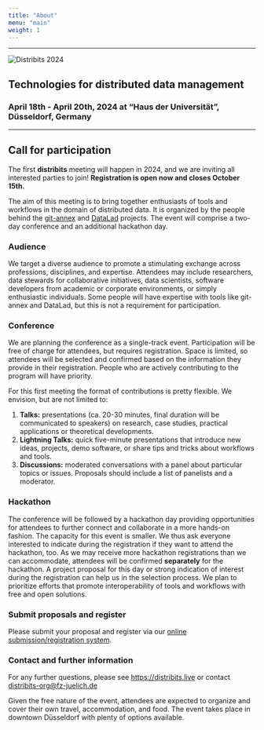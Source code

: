 ```yaml
---
title: "About"
menu: "main"
weight: 1
---
```


---

![Distribits 2024](/pics/distribits_logo_a.svg)
## Technologies for distributed data management

### April 18th - April 20th, 2024 at “Haus der Universität”, Düsseldorf, Germany

---

## Call for participation

The first **distribits** meeting will happen in 2024, and we are inviting all interested parties to join!
**Registration is open now and closes October 15th.**

The aim of this meeting is to bring together enthusiasts of tools and workflows in the domain of distributed data.
It is organized by the people behind the [git-annex](https://git-annex.branchable.com) and [DataLad](https://www.datalad.org) projects.
The event will comprise a two-day conference and an additional hackathon day.


### Audience

We target a diverse audience to promote a stimulating exchange across professions, disciplines, and expertise.
Attendees may include researchers, data stewards for collaborative initiatives, data scientists, software developers from academic or corporate environments, or simply enthusiastic individuals.
Some people will have expertise with tools like git-annex and DataLad, but this is not a requirement for participation.


### Conference

We are planning the conference as a single-track event.
Participation will be free of charge for attendees, but requires registration.
Space is limited, so attendees will be selected and confirmed based on the information they provide in their registration.
People who are actively contributing to the program will have priority.

For this first meeting the format of contributions is pretty flexible. We envision, but are not limited to:

1. **Talks:** presentations (ca. 20-30 minutes, final duration will be communicated to speakers) on research, case studies, practical applications or theoretical developments.
2. **Lightning Talks:** quick five-minute presentations that introduce new ideas, projects, demo software, or share tips and tricks about workflows and tools.
3. **Discussions:** moderated conversations with a panel about particular topics or issues. Proposals should include a list of panelists and a moderator.


### Hackathon

The conference will be followed by a hackathon day providing opportunities for attendees to further connect and collaborate in a more hands-on fashion.
The capacity for this event is smaller. We thus ask everyone interested to indicate during the registration if they want to attend the hackathon, too. As we may receive more hackathon registrations than we can accommodate, attendees will be confirmed **separately** for the hackathon. A project proposal for this day or strong indication of interest during the registration can help us in the selection process.
We plan to prioritize efforts that promote interoperability of tools and workflows with free and open solutions.


### Submit proposals and register

Please submit your proposal and register via our [online submission/registration system](https://cryptpad.fr/form/#/2/form/view/513x1GEsXvw8rbfBzfRSPdfsu0BYZxPWH7fZIpXMBFE/).


### Contact and further information

For any further questions, please see https://distribits.live or contact distribits-org@fz-juelich.de

Given the free nature of the event, attendees are expected to organize and cover their own travel, accommodation, and food.
The event takes place in downtown Düsseldorf with plenty of options available.